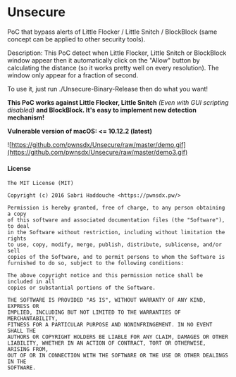 # Unsecure

PoC that bypass alerts of Little Flocker / Little Snitch / BlockBlock (same concept can be applied to other security tools).

Description: This PoC detect when Little Flocker, Little Snitch or BlockBlock window appear then it automatically click on the "Allow" button by calculating the distance (so it works pretty well on every resolution). The window only appear for a fraction of second.

To use it, just run ./Unsecure-Binary-Release then do what you want!

**This PoC works against Little Flocker, Little Snitch** *(Even with GUI scripting disabled)* **and BlockBlock. It's easy to implement new detection mechanism!**

**Vulnerable version of macOS: <= 10.12.2 (latest)**

![https://github.com/pwnsdx/Unsecure/raw/master/demo.gif](https://github.com/pwnsdx/Unsecure/raw/master/demo3.gif)

#### License

```
The MIT License (MIT)

Copyright (c) 2016 Sabri Haddouche <https://pwnsdx.pw/>

Permission is hereby granted, free of charge, to any person obtaining a copy
of this software and associated documentation files (the "Software"), to deal
in the Software without restriction, including without limitation the rights
to use, copy, modify, merge, publish, distribute, sublicense, and/or sell
copies of the Software, and to permit persons to whom the Software is
furnished to do so, subject to the following conditions:

The above copyright notice and this permission notice shall be included in all
copies or substantial portions of the Software.

THE SOFTWARE IS PROVIDED "AS IS", WITHOUT WARRANTY OF ANY KIND, EXPRESS OR
IMPLIED, INCLUDING BUT NOT LIMITED TO THE WARRANTIES OF MERCHANTABILITY,
FITNESS FOR A PARTICULAR PURPOSE AND NONINFRINGEMENT. IN NO EVENT SHALL THE
AUTHORS OR COPYRIGHT HOLDERS BE LIABLE FOR ANY CLAIM, DAMAGES OR OTHER
LIABILITY, WHETHER IN AN ACTION OF CONTRACT, TORT OR OTHERWISE, ARISING FROM,
OUT OF OR IN CONNECTION WITH THE SOFTWARE OR THE USE OR OTHER DEALINGS IN THE
SOFTWARE.
```
